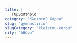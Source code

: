 ```yaml
---
title: |
   Γυμναστήριο
category: "Κλειστού Χώρου"
slug: "gymnastirio"
slugCategory: "kleistou-xorou"
city: "Αθήνα"
---
```


